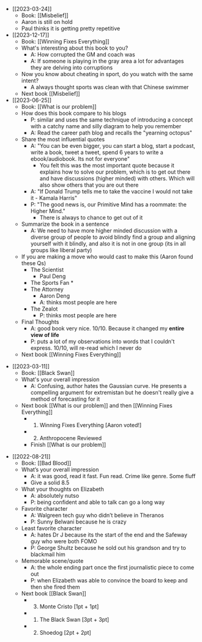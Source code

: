 * [[2023-03-24]]
	* Book: [[Misbelief]]
	* Aaron is still on hold
	* Paul thinks it is getting pretty repetitive
* [[2023-12-17]]
	* Book: [[Winning Fixes Everything]]
	* What's interesting about this book to you?
		* A: How corrupted the GM and coach was
		* A: If someone is playing in the gray area a lot for advantages they are delving into corruptions
	* Now you know about cheating in sport, do you watch with the same intent?
		* A always thought sports was clean with that Chinese swimmer
	* Next book [[Misbelief]]
* [[2023-06-25]]
	* Book: [[What is our problem]]
	* How does this book compare to his blogs
		* P: similar and uses the same technique of introducing a concept with a catchy name and silly diagram to help you remember
		* A: Read the career path blog and recalls the "yearning octopus"
	* Share the most influential quotes
		* A: "You can be even bigger, you can start a blog, start a podcast, write a book, tweet a tweet, spend 6 years to write a ebook/audiobook. Its not for everyone"
			* You felt this was the most important quote because it explains how to solve our problem, which is to get out there and have discussions (higher minded) with others. Which will also show others that you are out there
		* A: "If Donald Trump tells me to take the vaccine I would not take it - Kamala Harris"
		* P: "The good news is, our Primitive Mind has a roommate: the Higher Mind."
			* There is always to chance to get out of it
	* Summarize the book in a sentence
		* A: We need to have more higher minded discussion with a diverse group of people to avoid blindly find a group and aligning yourself with it blindly, and also it is not in one group (its in all groups like liberal party)
	* If you are making a move who would cast to make this (Aaron found these Qs)
		* The Scientist
			* Paul Deng
		* The Sports Fan
			* 
		* The Attorney
			* Aaron Deng
			* A: thinks most people are here
		* The Zealot
			* P: thinks most people are here
	* Final Thoughts
		* A: good book very nice. 10/10. Because it changed my **entire view of life**
		* P: puts a lot of my observations into words that I couldn't express. 10/10, will re-read which I never do
	* Next book [[Winning Fixes Everything]]
- [[2023-03-11]]
	* Book: [[Black Swan]]
	* What's your overall impression
		* A: Confusing, author hates the Gaussian curve. He presents a compelling argument for extremistan but he doesn't really give a method of forecasting for it
	* Next book [[What is our problem]] and then [[Winning Fixes Everything]]
		* 1. Winning Fixes Everything [Aaron voted!]
		* 2. Anthropocene Reviewed
		* Finish [[What is our problem]]
* [[2022-08-21]]
    - Book: [[Bad Blood]]
    - What’s your overall impression
        - A: it was good, read it fast. Fun read. Crime like genre. Some fluff
        - Give a solid 8.5
    - What your thoughts on Elizabeth
        - A: absolutely nutso 
        - P: being confident and able to talk can go a long way
    - Favorite character
        - A: Walgreen tech guy who didn’t believe in Theranos
        - P: Sunny Belwani because he is crazy
    - Least favorite character
        - A: hates Dr J because its the start of the end and the Safeway guy who were both FOMO
        - P: George Shultz because he sold out his grandson and try to blackmail him
    - Memorable scene/quote
        - A: the whole ending part once the first journalistic piece to come out
        - P: when Elizabeth was able to convince the board to keep and then she fired them
    - Next book [[Black Swan]]
        - 3. Monte Cristo [1pt + 1pt]
        - 1. The Black Swan [3pt + 3pt]
        - 2. Shoedog [2pt + 2pt]
